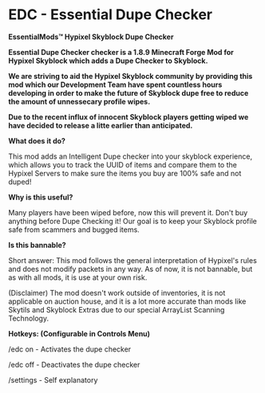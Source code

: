 # EDC - Essential Dupe Checker


**EssentialMods™ Hypixel Skyblock Dupe Checker**

__Essential Dupe Checker checker is a 1.8.9 Minecraft Forge Mod for Hypixel Skyblock which adds a Dupe Checker to Skyblock.__

**We are striving to aid the Hypixel Skyblock community by providing this mod which our Development Team have spent countless hours developing in order to make the future of Skyblock dupe free to reduce the amount of unnessecary profile wipes.** 

**Due to the recent influx of innocent Skyblock players getting wiped we have decided to release a litte earlier than anticipated.**

**What does it do?**

This mod adds an Intelligent Dupe checker into your skyblock experience, which allows you to track the UUID of items and compare them to the Hypixel Servers to make sure the items you buy are 100% safe and not duped!

**Why is this useful?**

Many players have been wiped before, now this will prevent it. Don't buy anything before Dupe Checking it! Our goal is to keep your Skyblock profile safe from scammers and bugged items.

**Is this bannable?** 

Short answer: This mod follows the general interpretation of Hypixel's rules and does not modify packets in any way. As of now, it is not bannable, but as with all mods, it is use at your own risk.

(Disclaimer) The mod doesn't work outside of inventories, it is not applicable on auction house, and it is a lot more accurate than mods like Skytils and Skyblock Extras due to our special ArrayList Scanning Technology.

**Hotkeys: (Configurable in Controls Menu)**

/edc on - Activates the dupe checker

/edc off - Deactivates the dupe checker

/settings - Self explanatory
